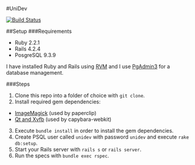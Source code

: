 #UniDev

[![Build Status](https://travis-ci.org/velichkoStoev/unidev.svg?branch=master)](https://travis-ci.org/velichkoStoev/unidev)  

##Setup 
###Requirements
- Ruby 2.2.1
- Rails 4.2.4
- PosgreSQL 9.3.9

I have installed Ruby and Rails using [RVM](https://rvm.io/) and I use [PgAdmin3](http://www.pgadmin.org/) for  a database management. 

###Steps 
1. Clone this repo into a folder of choice with ```git clone```.
2. Install required gem dependencies: 
  - [ImageMagick](https://github.com/thoughtbot/paperclip#image-processor) (used by paperclip)
  - [Qt and Xvfb](https://github.com/velichkoStoev/unidev/wiki/Setup-capybara-webkit) (used by capybara-webkit)
3. Execute ```bundle install``` in order to install the gem dependencies.
4. Create PSQL user called ```unidev``` with password ```unidev``` and execute ```rake db:setup```. 
5. Start your Rails server with ```rails s``` or ```rails server```.
6. Run the specs with ```bundle exec rspec```. 



